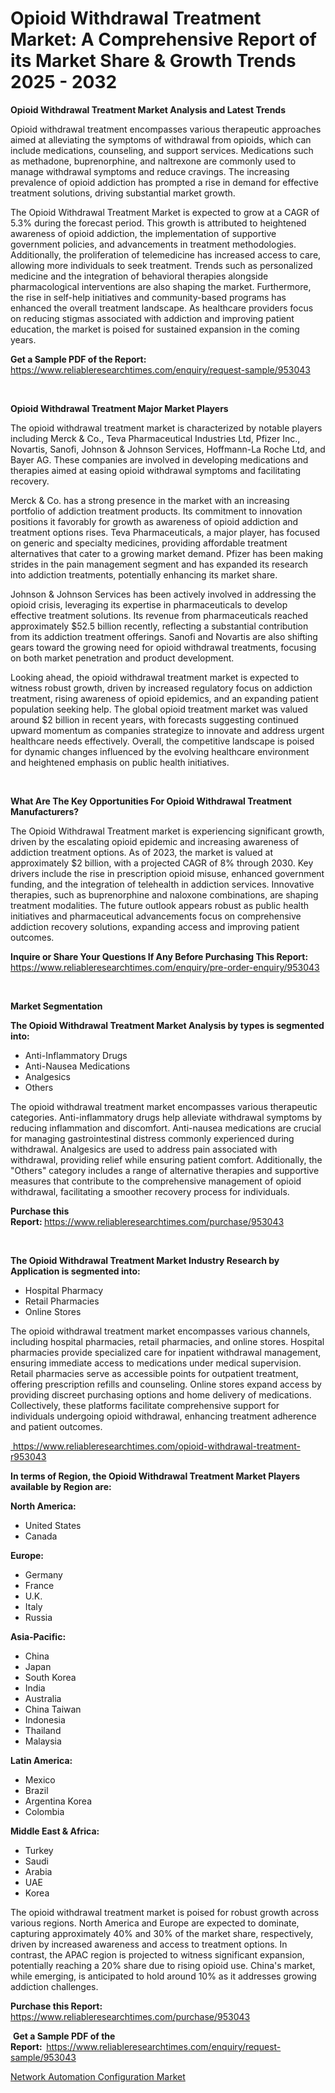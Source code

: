 <p><h1>Opioid Withdrawal Treatment Market: A Comprehensive Report of its Market Share & Growth Trends 2025 - 2032</h1></p><p><strong>Opioid Withdrawal Treatment Market Analysis and Latest Trends</strong></p>
<p><p>Opioid withdrawal treatment encompasses various therapeutic approaches aimed at alleviating the symptoms of withdrawal from opioids, which can include medications, counseling, and support services. Medications such as methadone, buprenorphine, and naltrexone are commonly used to manage withdrawal symptoms and reduce cravings. The increasing prevalence of opioid addiction has prompted a rise in demand for effective treatment solutions, driving substantial market growth.</p><p>The Opioid Withdrawal Treatment Market is expected to grow at a CAGR of 5.3% during the forecast period. This growth is attributed to heightened awareness of opioid addiction, the implementation of supportive government policies, and advancements in treatment methodologies. Additionally, the proliferation of telemedicine has increased access to care, allowing more individuals to seek treatment. Trends such as personalized medicine and the integration of behavioral therapies alongside pharmacological interventions are also shaping the market. Furthermore, the rise in self-help initiatives and community-based programs has enhanced the overall treatment landscape. As healthcare providers focus on reducing stigmas associated with addiction and improving patient education, the market is poised for sustained expansion in the coming years.</p></p>
<p><strong>Get a Sample PDF of the Report:&nbsp;</strong> <a href="https://www.reliableresearchtimes.com/enquiry/request-sample/953043?utm_campaign=2931&utm_medium=2&utm_source=Github&utm_content=ia&utm_term=06032025&utm_id=opioid-withdrawal-treatment">https://www.reliableresearchtimes.com/enquiry/request-sample/953043</a></p>
<p>&nbsp;</p>
<p><strong>Opioid Withdrawal Treatment Major Market Players</strong></p>
<p><p>The opioid withdrawal treatment market is characterized by notable players including Merck & Co., Teva Pharmaceutical Industries Ltd, Pfizer Inc., Novartis, Sanofi, Johnson & Johnson Services, Hoffmann-La Roche Ltd, and Bayer AG. These companies are involved in developing medications and therapies aimed at easing opioid withdrawal symptoms and facilitating recovery.</p><p>Merck & Co. has a strong presence in the market with an increasing portfolio of addiction treatment products. Its commitment to innovation positions it favorably for growth as awareness of opioid addiction and treatment options rises. Teva Pharmaceuticals, a major player, has focused on generic and specialty medicines, providing affordable treatment alternatives that cater to a growing market demand. Pfizer has been making strides in the pain management segment and has expanded its research into addiction treatments, potentially enhancing its market share.</p><p>Johnson & Johnson Services has been actively involved in addressing the opioid crisis, leveraging its expertise in pharmaceuticals to develop effective treatment solutions. Its revenue from pharmaceuticals reached approximately $52.5 billion recently, reflecting a substantial contribution from its addiction treatment offerings. Sanofi and Novartis are also shifting gears toward the growing need for opioid withdrawal treatments, focusing on both market penetration and product development.</p><p>Looking ahead, the opioid withdrawal treatment market is expected to witness robust growth, driven by increased regulatory focus on addiction treatment, rising awareness of opioid epidemics, and an expanding patient population seeking help. The global opioid treatment market was valued around $2 billion in recent years, with forecasts suggesting continued upward momentum as companies strategize to innovate and address urgent healthcare needs effectively. Overall, the competitive landscape is poised for dynamic changes influenced by the evolving healthcare environment and heightened emphasis on public health initiatives.</p></p>
<p>&nbsp;</p>
<p><strong>What Are The Key Opportunities For Opioid Withdrawal Treatment Manufacturers?</strong></p>
<p><p>The Opioid Withdrawal Treatment market is experiencing significant growth, driven by the escalating opioid epidemic and increasing awareness of addiction treatment options. As of 2023, the market is valued at approximately $2 billion, with a projected CAGR of 8% through 2030. Key drivers include the rise in prescription opioid misuse, enhanced government funding, and the integration of telehealth in addiction services. Innovative therapies, such as buprenorphine and naloxone combinations, are shaping treatment modalities. The future outlook appears robust as public health initiatives and pharmaceutical advancements focus on comprehensive addiction recovery solutions, expanding access and improving patient outcomes.</p></p>
<p><strong>Inquire or Share Your Questions If Any Before Purchasing This Report:</strong> <a href="https://www.reliableresearchtimes.com/enquiry/pre-order-enquiry/953043?utm_campaign=2931&utm_medium=2&utm_source=Github&utm_content=ia&utm_term=06032025&utm_id=opioid-withdrawal-treatment">https://www.reliableresearchtimes.com/enquiry/pre-order-enquiry/953043</a></p>
<p>&nbsp;</p>
<p><strong>Market Segmentation</strong></p>
<p><strong>The Opioid Withdrawal Treatment Market Analysis by types is segmented into:</strong></p>
<p><ul><li>Anti-Inflammatory Drugs</li><li>Anti-Nausea Medications</li><li>Analgesics</li><li>Others</li></ul></p>
<p><p>The opioid withdrawal treatment market encompasses various therapeutic categories. Anti-inflammatory drugs help alleviate withdrawal symptoms by reducing inflammation and discomfort. Anti-nausea medications are crucial for managing gastrointestinal distress commonly experienced during withdrawal. Analgesics are used to address pain associated with withdrawal, providing relief while ensuring patient comfort. Additionally, the "Others" category includes a range of alternative therapies and supportive measures that contribute to the comprehensive management of opioid withdrawal, facilitating a smoother recovery process for individuals.</p></p>
<p><strong>Purchase this Report:&nbsp;</strong><a href="https://www.reliableresearchtimes.com/purchase/953043?utm_campaign=2931&utm_medium=2&utm_source=Github&utm_content=ia&utm_term=06032025&utm_id=opioid-withdrawal-treatment">https://www.reliableresearchtimes.com/purchase/953043</a></p>
<p>&nbsp;</p>
<p><strong>The Opioid Withdrawal Treatment Market Industry Research by Application is segmented into:</strong></p>
<p><ul><li>Hospital Pharmacy</li><li>Retail Pharmacies</li><li>Online Stores</li></ul></p>
<p><p>The opioid withdrawal treatment market encompasses various channels, including hospital pharmacies, retail pharmacies, and online stores. Hospital pharmacies provide specialized care for inpatient withdrawal management, ensuring immediate access to medications under medical supervision. Retail pharmacies serve as accessible points for outpatient treatment, offering prescription refills and counseling. Online stores expand access by providing discreet purchasing options and home delivery of medications. Collectively, these platforms facilitate comprehensive support for individuals undergoing opioid withdrawal, enhancing treatment adherence and patient outcomes.</p></p>
<p><a href="https://www.reliableresearchtimes.com/opioid-withdrawal-treatment-r953043?utm_campaign=2931&utm_medium=2&utm_source=Github&utm_content=ia&utm_term=06032025&utm_id=opioid-withdrawal-treatment">&nbsp;https://www.reliableresearchtimes.com/opioid-withdrawal-treatment-r953043</a></p>
<p><strong>In terms of Region, the Opioid Withdrawal Treatment Market Players available by Region are:</strong></p>
<p>
    <p> <strong> North America: </strong>
        <ul>
            <li>United States</li>
            <li>Canada</li>
        </ul>
        </p> 
    <p> <strong> Europe: </strong>
        <ul>
            <li>Germany</li>
            <li>France</li>
            <li>U.K.</li>
            <li>Italy</li>
            <li>Russia</li>
        </ul>
        </p> 
    <p> <strong> Asia-Pacific: </strong>
        <ul>
            <li>China</li>
            <li>Japan</li>
            <li>South Korea</li>
            <li>India</li>
            <li>Australia</li>
            <li>China Taiwan</li>
            <li>Indonesia</li>
            <li>Thailand</li>
            <li>Malaysia</li>
        </ul>
        </p> 
    <p> <strong> Latin America: </strong>
        <ul>
            <li>Mexico</li>
            <li>Brazil</li>
            <li>Argentina Korea</li>
            <li>Colombia</li>
        </ul>
        </p> 
    <p> <strong> Middle East & Africa: </strong>
        <ul>
            <li>Turkey</li>
            <li>Saudi</li>
            <li>Arabia</li>
            <li>UAE</li>
            <li>Korea</li>
        </ul>
    </p>
    </p>
<p><p>The opioid withdrawal treatment market is poised for robust growth across various regions. North America and Europe are expected to dominate, capturing approximately 40% and 30% of the market share, respectively, driven by increased awareness and access to treatment options. In contrast, the APAC region is projected to witness significant expansion, potentially reaching a 20% share due to rising opioid use. China's market, while emerging, is anticipated to hold around 10% as it addresses growing addiction challenges.</p></p>
<p><strong>Purchase this Report: </strong><a href="https://www.reliableresearchtimes.com/purchase/953043?utm_campaign=2931&utm_medium=2&utm_source=Github&utm_content=ia&utm_term=06032025&utm_id=opioid-withdrawal-treatment">https://www.reliableresearchtimes.com/purchase/953043</a></p>
<p>&nbsp;<strong>Get a Sample PDF of the Report:&nbsp;&nbsp;</strong><a href="https://www.reliableresearchtimes.com/enquiry/request-sample/953043?utm_campaign=2931&utm_medium=2&utm_source=Github&utm_content=ia&utm_term=06032025&utm_id=opioid-withdrawal-treatment">https://www.reliableresearchtimes.com/enquiry/request-sample/953043</a></p>
<p><strong></strong></p>
<p><p><a href="https://github.com/tselahiara/Market-Research-Report-List-1/blob/main/network-automation-configuration-market.md?utm_campaign=2931&utm_medium=2&utm_source=Github&utm_content=ia&utm_term=06032025&utm_id=opioid-withdrawal-treatment">Network Automation Configuration Market</a></p></p>
